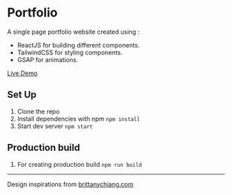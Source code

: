 # Portfolio
A single page portfolio website created using :
- ReactJS for building different components.
- TailwindCSS for styling components.
- GSAP for animations.

[Live Demo](https://anukuljoshi.github.io/)

## Set Up
1. Clone the repo
2. Install dependencies with npm
	`npm install`
3. Start dev server
	`npm start`

## Production build
1. For creating production build
	`npm run build`


----------

Design inspirations from [brittanychiang.com](https://brittanychiang.com/)
